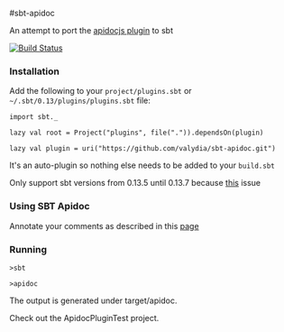 #sbt-apidoc

An attempt to port the [apidocjs plugin][apidocjs] to sbt

[apidocjs]: http://apidocjs.com/

[![Build Status](https://api.travis-ci.org/valydia/sbt-apidoc.png)](http://travis-ci.org/valydia/sbt-apidoc)

### Installation

Add the following to your `project/plugins.sbt` or `~/.sbt/0.13/plugins/plugins.sbt` file:

    import sbt._
 
    lazy val root = Project("plugins", file(".")).dependsOn(plugin)
 
    lazy val plugin = uri("https://github.com/valydia/sbt-apidoc.git")
    
It's an auto-plugin so nothing else needs to be added to your `build.sbt`  
    
Only support sbt versions from 0.13.5 until 0.13.7 because [this](https://github.com/json4s/json4s/issues/236) issue

### Using SBT Apidoc

Annotate your comments as described in this [page][apidocjs]

### Running

    >sbt
    
    >apidoc
    
The output is generated under target/apidoc.  

Check out the ApidocPluginTest project.  